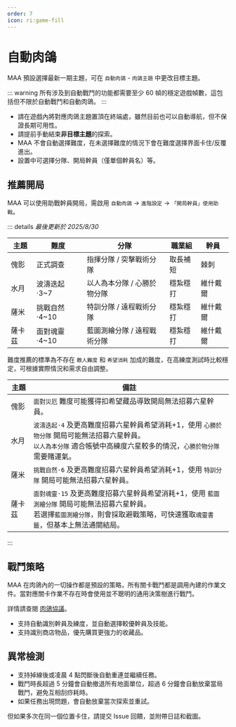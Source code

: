 ```yaml
---
order: 7
icon: ri:game-fill
---
```


# 自動肉鴿

MAA 預設選擇最新一期主題，可在 `自動肉鴿` - `肉鴿主題` 中更改目標主題。

::: warning
所有涉及到自動戰鬥的功能都需要至少 60 幀的穩定遊戲幀數，這包括但不限於自動戰鬥和自動肉鴿。
:::

- 請在遊戲內將對應肉鴿主題置頂在終端處，雖然目前也可以自動導航，但不保證長期可用性。
- 請提前手動結束**非目標主題**的探索。
- MAA 不會自動選擇難度，在未選擇難度的情況下會在難度選擇界面卡住/反覆進出。
- 設置中可選擇分隊、開局幹員（僅單個幹員名）等。

## 推薦開局

MAA 可以使用助戰幹員開局，需啟用 `自動肉鴿` → `進階設定` → `「開局幹員」使用助戰`。

::: details _最後更新於 2025/8/30_

| 主題   | 難度          | 分隊                        | 職業組   | 幹員     |
| ------ | ------------- | --------------------------- | -------- | -------- |
| 傀影   | 正式調查      | 指揮分隊 / 突擊戰術分隊     | 取長補短 | 棘刺     |
| 水月   | 波濤迭起·3~7  | 以人為本分隊 / 心勝於物分隊 | 穩紮穩打 | 維什戴爾 |
| 薩米   | 挑戰自然·4~10 | 特訓分隊 / 遠程戰術分隊     | 穩紮穩打 | 維什戴爾 |
| 薩卡茲 | 面對魂靈·4~10 | 藍圖測繪分隊 / 遠程戰術分隊 | 穩紮穩打 | 維什戴爾 |

難度推薦的標準為不存在 `敵人難度` 和 `希望消耗` 加成的難度，在高練度測試時比較穩定，可根據實際情況和需求自由調整。

| 主題   | 備註                                                                                                                                                                                   |
| ------ | -------------------------------------------------------------------------------------------------------------------------------------------------------------------------------------- |
| 傀影   | `面對災厄` 難度可能獲得扣希望藏品導致開局無法招募六星幹員。                                                                                                                            |
| 水月   | `波濤迭起·4` 及更高難度招募六星幹員希望消耗+1，使用 `心勝於物分隊` 開局可能無法招募六星幹員。<br>`以人為本分隊` 適合帳號中高練度六星較多的情況，`心勝於物分隊` 需要賭運氣。            |
| 薩米   | `挑戰自然·6` 及更高難度招募六星幹員希望消耗+1，使用 `特訓分隊` 開局可能無法招募六星幹員。                                                                                              |
| 薩卡茲 | `面對魂靈·15` 及更高難度招募六星幹員希望消耗+1，使用 `藍圖測繪分隊` 開局可能無法招募六星幹員。<br>若選擇`藍圖測繪分隊`，則會採取避戰策略，可快速獲取`魂靈書籤`，但基本上無法通關結局。 |

:::

## 戰鬥策略

MAA 在肉鴿內的一切操作都是預設的策略，所有關卡戰鬥都是調用內建的作業文件。當對應關卡作業不存在時會使用並不聰明的通用決策樹進行戰鬥。

詳情請查閱 [肉鴿協議](../../protocol/integrated-strategy-schema.md)。

- 支持自動識別幹員及練度，並自動選擇較優幹員及技能。
- 支持識別商店物品，優先購買更強力的收藏品。

## 異常檢測

- 支持掉線後或凌晨 4 點閃斷後自動重連並繼續任務。
- 戰鬥時長超過 5 分鐘會自動撤退所有地面單位，超過 6 分鐘會自動放棄當局戰鬥，避免互相刮痧耗時。
- 如果任務出現問題，會自動放棄當次探索並重試。

但如果多次在同一個位置卡住，請提交 Issue 回饋，並附帶日誌和截圖。
